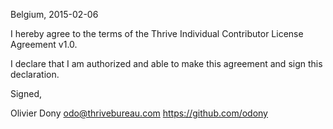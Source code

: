 Belgium, 2015-02-06

I hereby agree to the terms of the Thrive Individual Contributor License
Agreement v1.0.

I declare that I am authorized and able to make this agreement and sign this
declaration.

Signed,

Olivier Dony odo@thrivebureau.com https://github.com/odony
